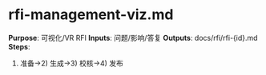 # rfi-management-viz.md

**Purpose**: 可视化/VR RFI
**Inputs**: 问题/影响/答复
**Outputs**: docs/rfi/rfi-{id}.md
**Steps**:

1. 准备→2) 生成→3) 校核→4) 发布
